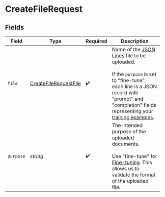 # CreateFileRequest


## Fields

| Field                                                                                                                                                                                                                                                                                        | Type                                                                                                                                                                                                                                                                                         | Required                                                                                                                                                                                                                                                                                     | Description                                                                                                                                                                                                                                                                                  |
| -------------------------------------------------------------------------------------------------------------------------------------------------------------------------------------------------------------------------------------------------------------------------------------------- | -------------------------------------------------------------------------------------------------------------------------------------------------------------------------------------------------------------------------------------------------------------------------------------------- | -------------------------------------------------------------------------------------------------------------------------------------------------------------------------------------------------------------------------------------------------------------------------------------------- | -------------------------------------------------------------------------------------------------------------------------------------------------------------------------------------------------------------------------------------------------------------------------------------------- |
| `file`                                                                                                                                                                                                                                                                                       | [CreateFileRequestFile](../../models/shared/CreateFileRequestFile.md)                                                                                                                                                                                                                        | :heavy_check_mark:                                                                                                                                                                                                                                                                           | Name of the [JSON Lines](https://jsonlines.readthedocs.io/en/latest/) file to be uploaded.<br/><br/>If the `purpose` is set to "fine-tune", each line is a JSON record with "prompt" and "completion" fields representing your [training examples](/docs/guides/fine-tuning/prepare-training-data).<br/> |
| `purpose`                                                                                                                                                                                                                                                                                    | *string*                                                                                                                                                                                                                                                                                     | :heavy_check_mark:                                                                                                                                                                                                                                                                           | The intended purpose of the uploaded documents.<br/><br/>Use "fine-tune" for [Fine-tuning](/docs/api-reference/fine-tunes). This allows us to validate the format of the uploaded file.<br/>                                                                                                 |
